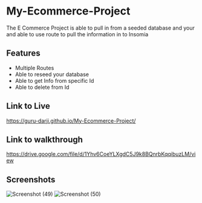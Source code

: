 # My-Ecommerce-Project

The E Commerce Project is able to pull in from a seeded database and your and able to use route to pull the information in to Insomia

## Features

- Multiple Routes
- Able to reseed your database
- Able to get Info from specific Id
- Able to delete from Id


## Link to Live
https://guru-darji.github.io/My-Ecommerce-Project/
## Link to walkthrough
https://drive.google.com/file/d/1Yhv6CoeYLXgdC5J9k8BQnrbKqqibuzLM/view
## Screenshots

![Screenshot (49)](https://user-images.githubusercontent.com/98906068/161867642-e7b787d4-b813-4f10-9644-22d56cd23132.png)
![Screenshot (50)](https://user-images.githubusercontent.com/98906068/161867650-6176d773-f1f2-4b00-bbf2-0d67bda556da.png)


